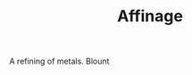 ---
title: Affinage
letter: A
permalink: "/definitions/affinage.html"
body: A refining of metals. Blount
published_at: '2018-07-07'
source: Black's Law Dictionary
layout: post
---